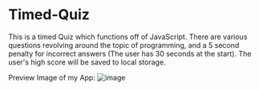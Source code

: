 # Timed-Quiz
This is a timed Quiz which functions off of JavaScript.
There are various questions revolving around the topic of programming, and a 5 second penalty for incorrect answers (The user has 30 seconds at the start). The user's high score will be saved to local storage.

Preview Image of my App:
![image](https://github.com/RobbieBet/Timed-Quiz/assets/141300438/f16e6ab0-65f5-4423-976c-dba513f2a3d5)

